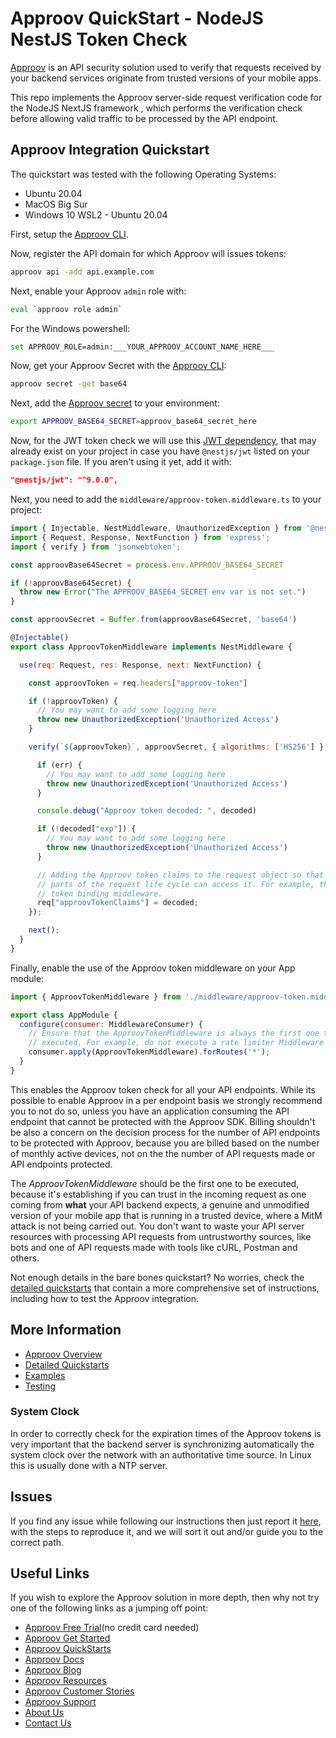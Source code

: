 # Approov QuickStart - NodeJS NestJS Token Check

[Approov](https://approov.io) is an API security solution used to verify that requests received by your backend services originate from trusted versions of your mobile apps.

This repo implements the Approov server-side request verification code for the NodeJS NextJS framework , which performs the verification check before allowing valid traffic to be processed by the API endpoint.


## Approov Integration Quickstart

The quickstart was tested with the following Operating Systems:

* Ubuntu 20.04
* MacOS Big Sur
* Windows 10 WSL2 - Ubuntu 20.04

First, setup the [Approov CLI](https://approov.io/docs/latest/approov-installation/index.html#initializing-the-approov-cli).

Now, register the API domain for which Approov will issues tokens:

```bash
approov api -add api.example.com
```

Next, enable your Approov `admin` role with:

```bash
eval `approov role admin`
````

For the Windows powershell:

```bash
set APPROOV_ROLE=admin:___YOUR_APPROOV_ACCOUNT_NAME_HERE___
````

Now, get your Approov Secret with the [Approov CLI](https://approov.io/docs/latest/approov-installation/index.html#initializing-the-approov-cli):

```bash
approov secret -get base64
```

Next, add the [Approov secret](https://approov.io/docs/latest/approov-usage-documentation/#account-secret-key-export) to your environment:

```bash
export APPROOV_BASE64_SECRET=approov_base64_secret_here
```

Now, for the JWT token check we will use this [JWT dependency](https://github.com/auth0/node-jsonwebtoken#readme), that may already exist on your project in case you have `@nestjs/jwt` listed on your `package.json` file. If you aren't using it yet, add it with:

```json
"@nestjs/jwt": "^9.0.0",
```

Next, you need to add the `middleware/approov-token.middleware.ts` to your project:

```javascript
import { Injectable, NestMiddleware, UnauthorizedException } from '@nestjs/common';
import { Request, Response, NextFunction } from 'express';
import { verify } from 'jsonwebtoken';

const approovBase64Secret = process.env.APPROOV_BASE64_SECRET

if (!approovBase64Secret) {
  throw new Error("The APPROOV_BASE64_SECRET env var is not set.")
}

const approovSecret = Buffer.from(approovBase64Secret, 'base64')

@Injectable()
export class ApproovTokenMiddleware implements NestMiddleware {

  use(req: Request, res: Response, next: NextFunction) {

    const approovToken = req.headers["approov-token"]

    if (!approovToken) {
      // You may want to add some logging here
      throw new UnauthorizedException('Unauthorized Access')
    }

    verify(`${approovToken}`, approovSecret, { algorithms: ['HS256'] }, function(err, decoded) {

      if (err) {
        // You may want to add some logging here
        throw new UnauthorizedException('Unauthorized Access')
      }

      console.debug("Approov token decoded: ", decoded)

      if (!decoded["exp"]) {
        // You may want to add some logging here
        throw new UnauthorizedException('Unauthorized Access')
      }

      // Adding the Approov token claims to the request object so that other
      // parts of the request life cycle can access it. For example, the Approov
      // token binding middleware.
      req["approovTokenClaims"] = decoded;
    });

    next();
  }
}
```

Finally, enable the use of the Approov token middleware on your App module:

```javascript
import { ApproovTokenMiddleware } from './middleware/approov-token.middleware';

export class AppModule {
  configure(consumer: MiddlewareConsumer) {
    // Ensure that the ApproovTokenMiddleware is always the first one to be
    // executed. For example, do not execute a rate limiter Middleware first.
    consumer.apply(ApproovTokenMiddleware).forRoutes('*');
  }
}
```

This enables the Approov token check for all your API endpoints. While its possible to enable Approov in a per endpoint basis we strongly recommend you to not do so, unless you have an application consuming the API endpoint that cannot be protected with the Approov SDK. Billing shouldn't be also a concern on the decision process for the number of API endpoints to be protected with Approov, because you are billed based on the number of monthly active devices, not on the the number of API requests made or API endpoints protected.

The *ApproovTokenMiddleware* should be the first one to be executed, because it's establishing if you can trust in the incoming request as one coming from **what** your API backend expects, a genuine and unmodified version of your mobile app that is running in a trusted device, where a MitM attack is not being carried out. You don't want to waste your API server resources with processing API requests from untrustworthy sources, like bots and one of API requests made with tools like cURL, Postman and others.

Not enough details in the bare bones quickstart? No worries, check the [detailed quickstarts](QUICKSTARTS.md) that contain a more comprehensive set of instructions, including how to test the Approov integration.


## More Information

* [Approov Overview](OVERVIEW.md)
* [Detailed Quickstarts](QUICKSTARTS.md)
* [Examples](EXAMPLES.md)
* [Testing](TESTING.md)

### System Clock

In order to correctly check for the expiration times of the Approov tokens is very important that the backend server is synchronizing automatically the system clock over the network with an authoritative time source. In Linux this is usually done with a NTP server.


## Issues

If you find any issue while following our instructions then just report it [here](https://github.com/approov/quickstart-nodejs-nestjs-token-check/issues), with the steps to reproduce it, and we will sort it out and/or guide you to the correct path.


## Useful Links

If you wish to explore the Approov solution in more depth, then why not try one of the following links as a jumping off point:

* [Approov Free Trial](https://approov.io/signup)(no credit card needed)
* [Approov Get Started](https://approov.io/product/demo)
* [Approov QuickStarts](https://approov.io/docs/latest/approov-integration-examples/)
* [Approov Docs](https://approov.io/docs)
* [Approov Blog](https://approov.io/blog/)
* [Approov Resources](https://approov.io/resource/)
* [Approov Customer Stories](https://approov.io/customer)
* [Approov Support](https://approov.io/contact)
* [About Us](https://approov.io/company)
* [Contact Us](https://approov.io/contact)
